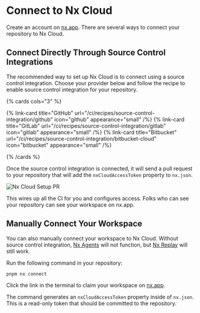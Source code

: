 # Connect to Nx Cloud

Create an account on [nx.app](https://nx.app). There are several ways to connect your repository to Nx Cloud.

## Connect Directly Through Source Control Integrations

The recommended way to set up Nx Cloud is to connect using a source control integration. Choose your provider below and follow the recipe to enable source control integration for your repository.

{% cards cols="3"  %}

{% link-card title="GitHub" url="/ci/recipes/source-control-integration/github" icon="github" appearance="small" /%}
{% link-card title="GitLab" url="/ci/recipes/source-control-integration/gitlab" icon="gitlab" appearance="small" /%}
{% link-card title="Bitbucket" url="/ci/recipes/source-control-integration/bitbucket-cloud" icon="bitbucket" appearance="small" /%}

{% /cards %}

Once the source control integration is connected, it will send a pull request to your repository that will add the `nxCloudAccessToken` property to `nx.json`.

![Nx Cloud Setup PR](/nx-cloud/tutorial/nx-cloud-setup-pr.png)

This wires up all the CI for you and configures access. Folks who can see your repository can see your workspace on nx.app.

## Manually Connect Your Workspace

You can also manually connect your workspace to Nx Cloud. Without source control integration, [Nx Agents](/ci/features/distribute-task-execution) will not function, but [Nx Replay](/ci/features/remote-cache) will still work.

Run the following command in your repository:

```shell
pnpm nx connect
```

Click the link in the terminal to claim your workspace on [nx.app](https://nx.app).

The command generates an `nxCloudAccessToken` property inside of `nx.json`. This is a read-only token that should be committed to the repository.
